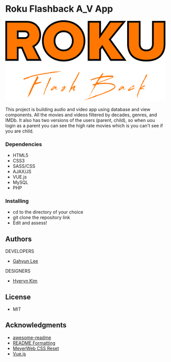 # Roku Flashback A_V App
![OurLogoImage](images/black-logo.svg "Logo")

This project is building audio and video app using database and view components. All the movies and videos filtered by decades, genres, and IMDb. It also has two versions of the users (parent, child), so when uou login as a parent you can see the high rate movies which is you can't see if you are child.

### Dependencies

* HTML5
* CSS3
* SASS/CSS
* AJAX/JS
* VUE.js
* MySQL
* PHP

### Installing

* cd to the directory of your choice
* git clone the repository link
* Edit and assess!

## Authors

DEVELOPERS
* [Gahyun Lee](https://github.com/Gahyunlee23)

DESIGNERS
* [Hyeryn Kim](https://github.com/hrk9501)

## License
* MIT

## Acknowledgments

* [awesome-readme](https://github.com/matiassingers/awesome-readme)
* [README Formatting](https://guides.github.com/features/mastering-markdown/)
* [MeyerWeb CSS Reset](https://meyerweb.com/eric/tools/css/reset/)
* [Vue.js](https://vuejs.org/)